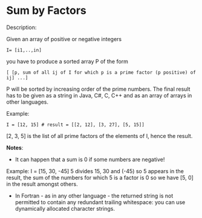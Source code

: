 # Sum by Factors
Description:

Given an array of positive or negative integers

```I= [i1,..,in]```

you have to produce a sorted array P of the form

```[ [p, sum of all ij of I for which p is a prime factor (p positive) of ij] ...]```

P will be sorted by increasing order of the prime numbers. The final result has to be given as a string in Java, C#, C, C++ and as an array of arrays in other languages.

Example:

```I = [12, 15] # result = [[2, 12], [3, 27], [5, 15]]```

[2, 3, 5] is the list of all prime factors of the elements of I, hence the result.

**Notes**:

* It can happen that a sum is 0 if some numbers are negative!

Example: I = [15, 30, -45] 5 divides 15, 30 and (-45) so 5 appears in the result, the sum of the numbers for which 5 is a factor is 0 so we have [5, 0] in the result amongst others.

* In Fortran - as in any other language - the returned string is not permitted to contain any redundant trailing whitespace: you can use dynamically allocated character strings.

